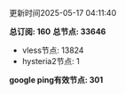 更新时间2025-05-17 04:11:40

**总订阅: 160**
**总节点: 33646**
- vless节点: 13824
- hysteria2节点: 1

**google ping有效节点: 301**
